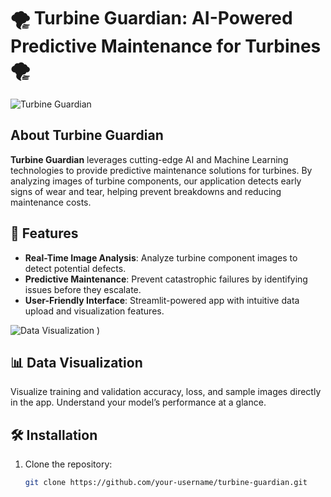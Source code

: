 # 🌪️ Turbine Guardian: AI-Powered Predictive Maintenance for Turbines 🌪️

![Turbine Guardian](https://storage.googleapis.com/gweb-cloudblog-publish/original_images/manufacturing.gif)

## About Turbine Guardian
**Turbine Guardian** leverages cutting-edge AI and Machine Learning technologies to provide predictive maintenance solutions for turbines. By analyzing images of turbine components, our application detects early signs of wear and tear, helping prevent breakdowns and reducing maintenance costs.

## 🚀 Features

- **Real-Time Image Analysis**: Analyze turbine component images to detect potential defects.
- **Predictive Maintenance**: Prevent catastrophic failures by identifying issues before they escalate.
- **User-Friendly Interface**: Streamlit-powered app with intuitive data upload and visualization features.

![Data Visualization](https://cdn.dribbble.com/users/90293/screenshots/4022261/zeo_lab2.gif)
)

## 📊 Data Visualization
Visualize training and validation accuracy, loss, and sample images directly in the app. Understand your model’s performance at a glance.

## 🛠️ Installation

1. Clone the repository:

   ```bash
   git clone https://github.com/your-username/turbine-guardian.git
